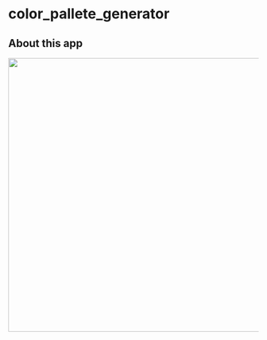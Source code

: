 # color_pallete_generator

## About this app
<img src="https://user-images.githubusercontent.com/111631451/190553116-60f9e8c5-a266-41aa-b80a-207ceb2029dd.png
" style="height:550px"/>
